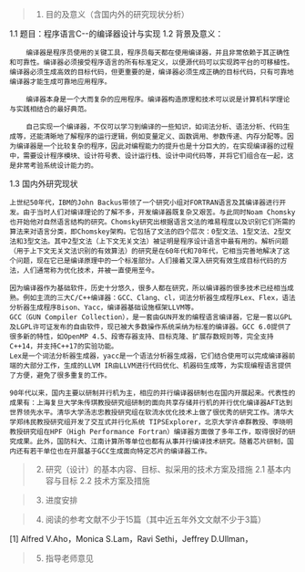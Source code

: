> 1. 目的及意义（含国内外的研究现状分析）

1.1 题目：程序语言C--的编译器设计与实现
1.2 背景及意义：

```
    编译器是程序员使用的关键工具，程序员每天都在使用编译器，并且非常依赖于其正确性和可靠性。编译器必须接受程序语言的所有标准定义，以便源代码可以实现跨平台的可移植性。编译器必须生成高效的目标代码，但更重要的是，编译器必须生成正确的目标代码，只有可靠地编译器才能生成可靠地应用程序。

    编译器本身是一个大而复杂的应用程序。编译器构造原理和技术可以说是计算机科学理论与实践相结合的最好典范。

    自己实现一个编译器，不仅可以学习到编译的一些知识，如词法分析、语法分析、代码生成等，还能清晰地了解程序的运行逻辑，例如变量定义、函数调用、参数传递、内存分配等。因为编译器是一个比较复杂的程序，因此对编程能力的提升也是十分巨大的，在实现编译器的过程中，需要设计程序模块、设计符号表、设计运行栈、设计中间代码等，并将它们组合在一起，这是非常考验系统设计能力的。
```

1.3 国内外研究现状

```
上世纪50年代，IBM的John Backus带领了一个研究小组对FORTRAN语言及其编译器进行开发。由于当时人们对编译理论的了解不多，开发编译器既复杂又艰苦。与此同时Noam Chomsky也开始他对自然语言结构的研究。Chomsky研究出根据语言文法的难易程度以及识别它们所需的算法来对语言分类，即Chomskey架构。它包括了文法的四个层次：0型文法、1型文法、2型文法和3型文法。其中2型文法（上下文无关文法）被证明是程序设计语言中最有用的。解析问题（用于上下文无关文法识别的有效算法）的研究是在60年代和70年代，它相当完善地解决了这个问题，现在它已是编译原理中的一个标准部分。人们接着又深入研究有效生成目标代码的方法，人们通常称为优化技术，并被一直使用至今。

因为编译器作为基础软件，历史十分悠久，很多人都在研究，所以编译器的很多技术已经相当成熟。例如主流的三大C/C++编译器：GCC、Clang、cl，词法分析器生成程序Lex、Flex，语法分析器生成程序Bison、Yacc，编译器基础设施框架LLVM等。
GCC（GUN Compiler Collection），是一套由GUN开发的编程语言编译器，它是一套以GPL及LGPL许可证发布的自由软件，现已被大多数操作系统采纳为标准的编译器。GCC 6.0提供了很多新的特性，如OpenMP 4.5、段寄存器支持、目标克隆、扩展存数规则等，完全支持C++14，并支持C++17的实验功能。
Lex是一个词法分析器生成器，yacc是一个语法分析器生成器，它们结合使用可以完成编译器前端的大部分工作，生成的LLVM IR由LLVM进行代码优化、机器码生成等，为实现编程语言提供了方便，避免了很多重复的工作。

90年代以来，国内主要以研制并行机为主，相应的并行编译器研制也在国内开展起来。代表性的成果有：上海复旦大学朱传琪教授研究组研制的面向共享存储并行机的并行优化编译器AFT达到世界领先水平。清华大学汤志忠教授研究组在软流水优化技术上做了很优秀的研究工作。清华大学郑纬民教授研究组开发了交互式并行化系统 TIPSExplorer，北京大学许卓群教授、李晓明教授研究组在HPF（High Performance Fortran）编译器方面做了多年工作，取得很好的研究成果。此外，国防科大、江南计算所等单位也都有从事并行编译技术研究。随着芯片研制，国内还有若干单位也在开展基于GCC生成面向特定芯片的编译器工作。
```

> 2. 研究（设计）的基本内容、目标、拟采用的技术方案及措施
2.1 基本内容与目标
2.2 技术方案及措施

> 3. 进度安排

> 4. 阅读的参考文献不少于15篇（其中近五年外文文献不少于3篇）

[1] Alfred V.Aho，Monica S.Lam，Ravi Sethi，Jeffrey D.Ullman，

> 5. 指导老师意见
